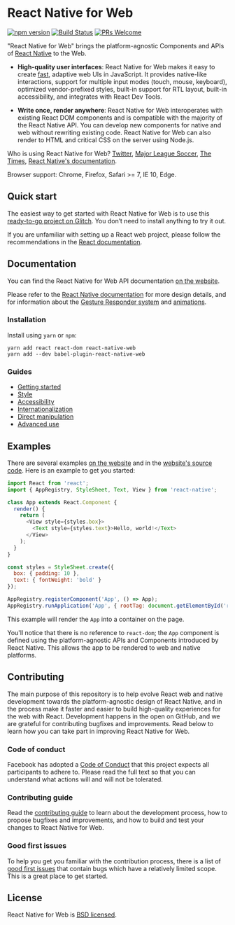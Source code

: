 # React Native for Web

[![npm version][package-badge]][package-url] [![Build Status][ci-badge]][ci-url] [![PRs Welcome](https://img.shields.io/badge/PRs-welcome-brightgreen.svg)](https://reactjs.org/docs/how-to-contribute.html#your-first-pull-request)

"React Native for Web" brings the platform-agnostic Components and APIs of
[React Native][react-native-url] to the Web.

* **High-quality user interfaces**: React Native for Web makes it easy to
create [fast](packages/benchmarks/README.md), adaptive web UIs in JavaScript.
It provides native-like interactions, support for multiple input modes (touch,
mouse, keyboard), optimized vendor-prefixed styles, built-in support for RTL
layout, built-in accessibility, and integrates with React Dev Tools.

* **Write once, render anywhere**: React Native for Web interoperates with
existing React DOM components and is compatible with the majority of the
React Native API. You can develop new components for native and web without
rewriting existing code. React Native for Web can also render to HTML and
critical CSS on the server using Node.js.

Who is using React Native for Web? [Twitter](https://mobile.twitter.com),
[Major League Soccer](https://matchcenter.mlssoccer.com), [The
Times](https://github.com/newsuk/times-components), [React Native's
documentation](http://facebook.github.io/react-native/).

Browser support: Chrome, Firefox, Safari >= 7, IE 10, Edge.

## Quick start

The easiest way to get started with React Native for Web is to use this
[ready-to-go project on Glitch](https://glitch.com/edit/#!/react-native-web-playground).
You don’t need to install anything to try it out.

If you are unfamiliar with setting up a React web project, please follow the
recommendations in the [React documentation](https://reactjs.org/).

## Documentation

You can find the React Native for Web API documentation [on the
website][website-url].

Please refer to the [React Native documentation][react-native-url] for more
design details, and for information about the [Gesture Responder
system](https://facebook.github.io/react-native/docs/gesture-responder-system.html)
and [animations](https://facebook.github.io/react-native/docs/animations.html).

### Installation

Install using `yarn` or `npm`:

```
yarn add react react-dom react-native-web
yarn add --dev babel-plugin-react-native-web
```

### Guides

* [Getting started](website/guides/getting-started.md)
* [Style](website/guides/style.md)
* [Accessibility](website/guides/accessibility.md)
* [Internationalization](website/guides/internationalization.md)
* [Direct manipulation](website/guides/direct-manipulation.md)
* [Advanced use](website/guides/advanced.md)

## Examples

There are several examples [on the website][website-url] and in the [website's
source code](./website). Here is an example to get you started:

```js
import React from 'react';
import { AppRegistry, StyleSheet, Text, View } from 'react-native';

class App extends React.Component {
  render() {
    return (
      <View style={styles.box}>
        <Text style={styles.text}>Hello, world!</Text>
      </View>
    );
  }
}

const styles = StyleSheet.create({
  box: { padding: 10 },
  text: { fontWeight: 'bold' }
});

AppRegistry.registerComponent('App', () => App);
AppRegistry.runApplication('App', { rootTag: document.getElementById('react-root') });
```

This example will render the `App` into a container on the page.

You'll notice that there is no reference to `react-dom`; the `App` component is
defined using the platform-agnostic APIs and Components introduced by React
Native. This allows the app to be rendered to web and native platforms.

## Contributing

The main purpose of this repository is to help evolve React web and native
development towards the platform-agnostic design of React Native, and in the
process make it faster and easier to build high-quality experiences for the web
with React. Development happens in the open on GitHub, and we are grateful for
contributing bugfixes and improvements. Read below to learn how you can take
part in improving React Native for Web.

### Code of conduct

Facebook has adopted a [Code of Conduct][code-of-conduct] that this project
expects all participants to adhere to. Please read the full text so that you
can understand what actions will and will not be tolerated.

### Contributing guide

Read the [contributing guide][contributing-url] to learn about the
development process, how to propose bugfixes and improvements, and how to build
and test your changes to React Native for Web.

### Good first issues

To help you get you familiar with the contribution process, there is a list of
[good first issues][good-first-issue-url] that contain bugs which have a
relatively limited scope. This is a great place to get started.

## License

React Native for Web is [BSD licensed](./LICENSE).

[package-badge]: https://img.shields.io/npm/v/react-native-web.svg?style=flat
[package-url]: https://yarnpkg.com/en/package/react-native-web
[ci-badge]: https://travis-ci.org/necolas/react-native-web.svg?branch=master
[ci-url]: https://travis-ci.org/necolas/react-native-web
[website-url]: https://necolas.github.io/react-native-web/storybook/
[react-native-url]: https://facebook.github.io/react-native/
[contributing-url]: ./.github/CONTRIBUTING.md
[good-first-issue-url]: https://github.com/necolas/react-native-web/labels/good%20first%20issue
[code-of-conduct]: https://code.facebook.com/codeofconduct
